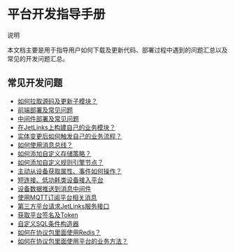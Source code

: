 # 平台开发指导手册
  
<div class='explanation primary'>
<p class='explanation-title-warp'>
  <span class='iconfont icon-bangzhu explanation-icon'></span>
  <span class='explanation-title font-weight'>说明</span>
</p>
  <p>本文档主要是用于指导用户如何下载及更新代码、部署过程中遇到的问题汇总以及常见的开发问题汇总。</p>
  
</div>

## 常见开发问题

- <a target='_self' href='/dev-guide/pull-code.html'>
   如何拉取源码及更新子模块？</a>
- <a target='_self' href='/dev-guide/ui-deploy.html'>
   前端部署及常见问题</a>
- <a target='_self' href='/dev-guide/middleware-deploy.html'>
   中间件部署及常见问题</a>
- <a target='_self' href='/dev-guide/custom-code-guide.html'>
   在JetLinks上构建自己的业务模块？</a>
- <a target='_self' href='/dev-guide/jetlinks-event-listener.html'>
   实体变更后如何触发自己的业务流程？</a>
- <a target='_self' href='/dev-guide/subscribe-device-message.html'>
   如何使用消息总线？</a>
- <a target='_self' href='/dev-guide/custom-storage-strategy.html'>
  如何添加自定义存储策略？</a>
- <a target='_self' href='/dev-guide/rule-engine.html'>
  如何添加自定义规则引擎节点？</a>
- <a target='_self' href='/dev-guide/poll-device-data.html'>
   主动从设备获取属性、事件如何操作？</a>
- <a target='_self' href='/dev-guide/sort-link.html'>
   短连接、低功耗类设备接入平台 </a>
- <a target='_self' href='/dev-guide/push-to-message-middleware.html'>
   设备数据推送到消息中间件</a>
- <a target='_self' href='/dev-guide/mqtt-subs.html'>
   使用MQTT订阅平台相关消息</a>
- <a target='_self' href='/dev-guide/third-request-interface.html'>
   第三方平台请求JetLinks服务接口</a>
- <a target='_self' href='/dev-guide/signature-token.html'>
   获取平台签名及Token</a>
- <a target='_self' href='/dev-guide/diy-term-builder.html'>
  自定义SQL条件构造器</a>
- <a target='_self' href=''>
  如何在协议包里面使用Redis？</a>
- <a target='_self' href=''>
  如何在协议包里面使用平台的业务方法？</a>
